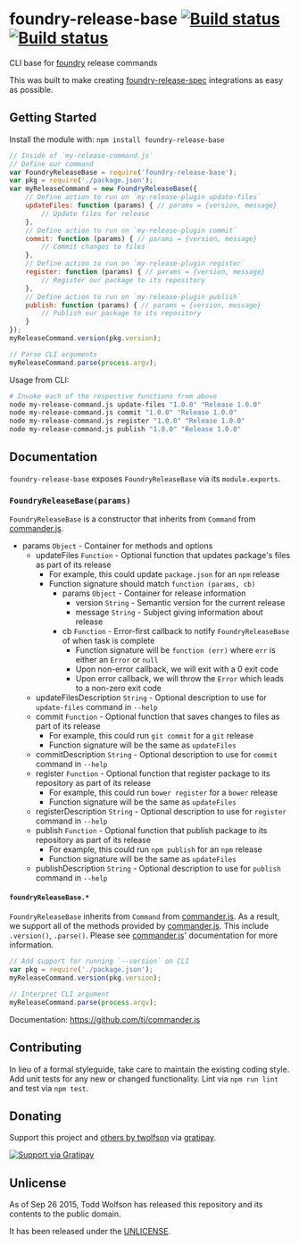 # foundry-release-base [![Build status](https://travis-ci.org/twolfson/foundry-release-base.png?branch=master)](https://travis-ci.org/twolfson/foundry-release-base) [![Build status](https://ci.appveyor.com/api/projects/status/spoi5veh3r3jo98m/branch/master?svg=true)](https://ci.appveyor.com/project/twolfson/foundry-release-base/branch/master)

CLI base for [foundry][] release commands

This was built to make creating [foundry-release-spec][] integrations as easy as possible.

[foundry]: https://github.com/twolfson/foundry
[foundry-release-spec]: https://github.com/twolfson/foundry-release-spec

## Getting Started
Install the module with: `npm install foundry-release-base`

```js
// Inside of `my-release-command.js`
// Define our command
var FoundryReleaseBase = require('foundry-release-base');
var pkg = require('./package.json');
var myReleaseCommand = new FoundryReleaseBase({
    // Define action to run on `my-release-plugin update-files`
    updateFiles: function (params) { // params = {version, message}
        // Update files for release
    },
    // Define action to run on `my-release-plugin commit`
    commit: function (params) { // params = {version, message}
        // Commit changes to files
    },
    // Define action to run on `my-release-plugin register`
    register: function (params) { // params = {version, message}
        // Register our package to its repository
    },
    // Define action to run on `my-release-plugin publish`
    publish: function (params) { // params = {version, message}
        // Publish our package to its repository
    }
});
myReleaseCommand.version(pkg.version);

// Parse CLI arguments
myReleaseCommand.parse(process.argv);
```

Usage from CLI:

```bash
# Invoke each of the respective functions from above
node my-release-command.js update-files "1.0.0" "Release 1.0.0"
node my-release-command.js commit "1.0.0" "Release 1.0.0"
node my-release-command.js register "1.0.0" "Release 1.0.0"
node my-release-command.js publish "1.0.0" "Release 1.0.0"
```

## Documentation
`foundry-release-base` exposes `FoundryReleaseBase` via its `module.exports`.

### `FoundryReleaseBase(params)`
`FoundryReleaseBase` is a constructor that inherits from `Command` from [commander.js][].

- params `Object` - Container for methods and options
    - updateFiles `Function` - Optional function that updates package's files as part of its release
        - For example, this could update `package.json` for an `npm` release
        - Function signature should match `function (params, cb)`
            - params `Object` - Container for release information
                - version `String` - Semantic version for the current release
                - message `String` - Subject giving information about release
            - cb `Function` - Error-first callback to notify `FoundryReleaseBase` of when task is complete
                - Function signature will be `function (err)` where `err` is either an `Error` or `null`
                - Upon non-error callback, we will exit with a 0 exit code
                - Upon error callback, we will throw the `Error` which leads to a non-zero exit code
    - updateFilesDescription `String` - Optional description to use for `update-files` command in `--help`
    - commit `Function` - Optional function that saves changes to files as part of its release
        - For example, this could run `git commit` for a `git` release
        - Function signature will be the same as `updateFiles`
    - commitDescription `String` - Optional description to use for `commit` command in `--help`
    - register `Function` - Optional function that register package to its repository as part of its release
        - For example, this could run `bower register` for a `bower` release
        - Function signature will be the same as `updateFiles`
    - registerDescription `String` - Optional description to use for `register` command in `--help`
    - publish `Function` - Optional function that publish package to its repository as part of its release
        - For example, this could run `npm publish` for an `npm` release
        - Function signature will be the same as `updateFiles`
    - publishDescription `String` - Optional description to use for `publish` command in `--help`

[commander.js]: https://github.com/visionmedia/commander.js

#### `foundryReleaseBase.*`
`FoundryReleaseBase` inherits from `Command` from [commander.js][]. As a result, we support all of the methods provided by [commander.js][]. This include `.version()`, `.parse()`. Please see [commander.js][]' documentation for more information.

```js
// Add support for running `--version` on CLI
var pkg = require('./package.json');
myReleaseCommand.version(pkg.version);

// Interpret CLI argument
myReleaseCommand.parse(process.argv);
```

Documentation: https://github.com/tj/commander.js

## Contributing
In lieu of a formal styleguide, take care to maintain the existing coding style. Add unit tests for any new or changed functionality. Lint via `npm run lint` and test via `npm test`.

## Donating
Support this project and [others by twolfson][gratipay] via [gratipay][].

[![Support via Gratipay][gratipay-badge]][gratipay]

[gratipay-badge]: https://cdn.rawgit.com/gratipay/gratipay-badge/2.x.x/dist/gratipay.png
[gratipay]: https://www.gratipay.com/twolfson/

## Unlicense
As of Sep 26 2015, Todd Wolfson has released this repository and its contents to the public domain.

It has been released under the [UNLICENSE][].

[UNLICENSE]: UNLICENSE
